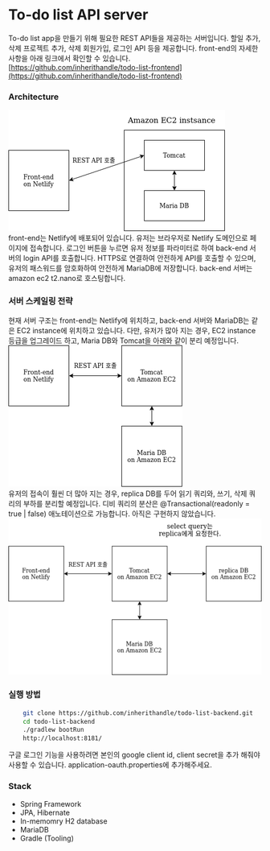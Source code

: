 # To-do list API server
To-do list app을 만들기 위해 필요한 REST API들을 제공하는 서버입니다. 할일 추가, 삭제 프로젝트 추가, 삭제 회원가입, 로그인 API 등을 제공합니다.
front-end의 자세한 사항을 아래 링크에서 확인할 수 있습니다.  
[https://github.com/inherithandle/todo-list-frontend](https://github.com/inherithandle/todo-list-frontend)

### Architecture
![](docs/pictures/architecture-ver1.png)  
front-end는 Netlify에 배포되어 있습니다. 유저는 브라우저로 Netlify 도메인으로 페이지에 접속합니다.
로그인 버튼을 누르면 유저 정보를 파라미터로 하여 back-end 서버의 login API를 호출합니다. HTTPS로 연결하여 안전하게 API를 호출할 수 있으며, 유저의 패스워드를 암호화하여 안전하게 MariaDB에 저장합니다.
back-end 서버는 amazon ec2 t2.nano로 호스팅합니다. 
### 서버 스케일링 전략
현재 서버 구조는 front-end는 Netlify에 위치하고, back-end 서버와 MariaDB는 같은 EC2 instance에 위치하고 있습니다.
다만, 유저가 많아 지는 경우, EC2 instance 등급을 업그레이드 하고, Maria DB와 Tomcat을 아래와 같이 분리 예정입니다.  
![](docs/pictures/architecture-ver2.png)  
유저의 접속이 훨씬 더 많아 지는 경우, replica DB를 두어 읽기 쿼리와, 쓰기, 삭제 쿼리의 부하를 분리할 예정입니다.
디비 쿼리의 분산은 @Transactional(readonly = true | false) 애노테이션으로 가능합니다. 아직은 구현하지 않았습니다.  
![](docs/pictures/architecture-ver3.png)  
### 실행 방법
```bash
    git clone https://github.com/inherithandle/todo-list-backend.git
    cd todo-list-backend
    ./gradlew bootRun
    http://localhost:8181/
```
구글 로그인 기능을 사용하려면 본인의 google client id, client secret을 추가 해줘야 사용할 수 있습니다. application-oauth.properties에 추가해주세요.
### Stack
* Spring Framework
* JPA, Hibernate
* In-memomry H2 database
* MariaDB
* Gradle (Tooling)


